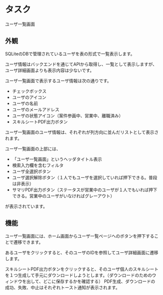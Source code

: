 # タスク

ユーザ一覧画面

## 外観

SQLiteのDBで管理されているユーザを表の形式で一覧表示します。

ユーザ情報はバックエンドを通じてAPIから取得し、一覧として表示しますが、ユーザ詳細画面よりも表示内容は少ないです。

ユーザ一覧画面で表示するユーザ情報は次の通りです。

- チェックボックス
- ユーザのアイコン
- ユーザの名前
- ユーザのメールアドレス
- ユーザの状態アイコン（案件参画中、営業中、離職済み）
- スキルシートPDF出力ボタン

ユーザ一覧画面のユーザ情報は、それぞれが列方向に並んだリストとして表示されます。

ユーザ一覧画面の上部には、

- 「ユーザ一覧画面」というヘッダタイトル表示
- 検索入力欄を含むフィルタ
- ユーザ全選択ボタン
- ユーザ選択解除ボタン（１人でもユーザを選択していれば押下できる。普段は非表示）
- サマリPDF出力ボタン（ステータスが営業中のユーザが１人でもいれば押下できる。営業中のユーザがいなければグレーアウト）

が表示されています。

## 機能

ユーザ一覧画面には、ホーム画面からユーザ一覧ページへのボタンを押下することで遷移できます。

あるユーザをクリックすると、そのユーザのIDを参照してユーザ詳細画面に遷移します。

スキルシートPDF出力ボタンをクリックすると、そのユーザ個人のスキルシートを１つ生成して手元にダウンロードしようとします。（ダウンロードのためのウィンドウを出して、どこに保存するかを確認する）
PDF生成、ダウンロードの成功、失敗、中止はそれぞれトースト通知が表示されます。
